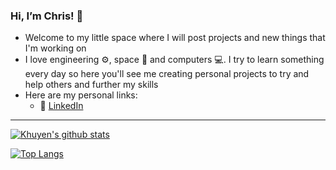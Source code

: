 ### Hi, I’m Chris! 👋
-  Welcome to my little space where I will post projects and new things that I'm working on
- I love engineering ⚙️, space 🚀 and computers 💻. I try to learn something every day so here you'll see me creating personal projects to try and help others and further my skills
- Here are my personal links:
  - 🏢 [LinkedIn](https://www.linkedin.com/in/christopher-hakani/)  

---

[![Khuyen's github stats](https://github-readme-stats.vercel.app/api?username=ChrisKefeli&count_private=true&show_icons=true&theme=radical&hide_rank=false)](https://github.com/ChrisKefeli)  


[![Top Langs](https://github-readme-stats.vercel.app/api/top-langs/?username=ChrisKefeli)](https://github.com/ChrisKefeli)
